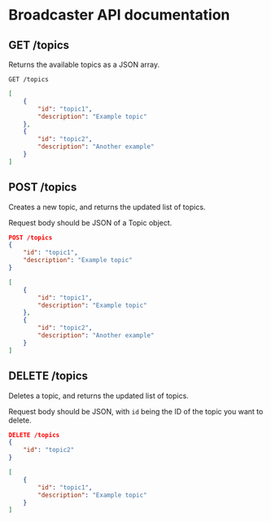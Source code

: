 # Broadcaster API documentation

## GET /topics

Returns the available topics as a JSON array.

```
GET /topics
```

```json
[
	{
		"id": "topic1",
		"description": "Example topic"
	},
	{
		"id": "topic2",
		"description": "Another example"
	}
]
```

## POST /topics

Creates a new topic, and returns the updated list of topics.

Request body should be JSON of a Topic object.

```json
POST /topics
{
	"id": "topic1",
	"description": "Example topic"
}
```

```json
[
	{
		"id": "topic1",
		"description": "Example topic"
	},
	{
		"id": "topic2",
		"description": "Another example"
	}
]
```

## DELETE /topics

Deletes a topic, and returns the updated list of topics.

Request body should be JSON, with `id` being the ID of the topic you want to delete.

```json
DELETE /topics
{
	"id": "topic2"
}
```

```json
[
	{
		"id": "topic1",
		"description": "Example topic"
	}
]
```